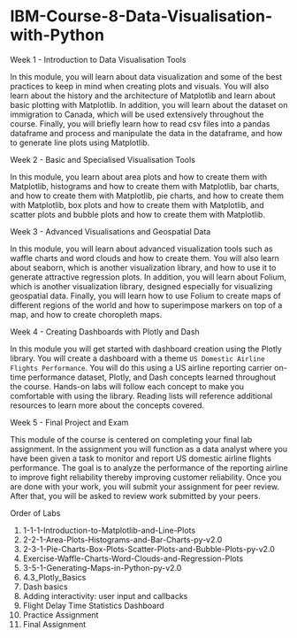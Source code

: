# IBM-Course-8-Data-Visualisation-with-Python

Week 1 - Introduction to Data Visualisation Tools

In this module, you will learn about data visualization and some of the best practices to keep in mind when creating plots and visuals. You will also learn about the history and the architecture of Matplotlib and learn about basic plotting with Matplotlib. In addition, you will learn about the dataset on immigration to Canada, which will be used extensively throughout the course. Finally, you will briefly learn how to read csv files into a pandas dataframe and process and manipulate the data in the dataframe, and how to generate line plots using Matplotlib.

Week 2 - Basic and Specialised Visualisation Tools

In this module, you learn about area plots and how to create them with Matplotlib, histograms and how to create them with Matplotlib, bar charts, and how to create them with Matplotlib, pie charts, and how to create them with Matplotlib, box plots and how to create them with Matplotlib, and scatter plots and bubble plots and how to create them with Matplotlib.

Week 3 - Advanced Visualisations and Geospatial Data 

In this module, you will learn about advanced visualization tools such as waffle charts and word clouds and how to create them. You will also learn about seaborn, which is another visualization library, and how to use it to generate attractive regression plots. In addition, you will learn about Folium, which is another visualization library, designed especially for visualizing geospatial data. Finally, you will learn how to use Folium to create maps of different regions of the world and how to superimpose markers on top of a map, and how to create choropleth maps.

Week 4 - Creating Dashboards with Plotly and Dash

In this module you will get started with dashboard creation using the Plotly library. You will create a dashboard with a theme `US Domestic Airline Flights Performance`. You will do this using a US airline reporting carrier on-time performance dataset, Plotly, and Dash concepts learned throughout the course. Hands-on labs will follow each concept to make you comfortable with using the library. Reading lists will reference additional resources to learn more about the concepts covered.

Week 5 - Final Project and Exam

This module of the course is centered on completing your final lab assignment. In the assignment you will function as a data analyst where you have been given a task to monitor and report US domestic airline flights performance. The goal is to analyze the performance of the reporting airline to improve fight reliability thereby improving customer reliability. Once you are done with your work, you will submit your assignment for peer review. After that, you will be asked to review work submitted by your peers.

Order of Labs

1) 1-1-1-Introduction-to-Matplotlib-and-Line-Plots
2) 2-2-1-Area-Plots-Histograms-and-Bar-Charts-py-v2.0
3) 2-3-1-Pie-Charts-Box-Plots-Scatter-Plots-and-Bubble-Plots-py-v2.0
4) Exercise-Waffle-Charts-Word-Clouds-and-Regression-Plots
5) 3-5-1-Generating-Maps-in-Python-py-v2.0
7) 4.3_Plotly_Basics
8) Dash basics
9) Adding interactivity: user input and callbacks
10) Flight Delay Time Statistics Dashboard
11) Practice Assignment
12) Final Assignment
